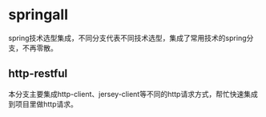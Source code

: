 # springall
spring技术选型集成，不同分支代表不同技术选型，集成了常用技术的spring分支，不再零散。

## http-restful

本分支主要集成http-client、jersey-client等不同的http请求方式，帮忙快速集成到项目里做http请求。